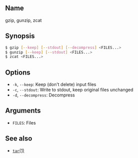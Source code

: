 ## Name

gzip, gunzip, zcat

## Synopsis

```sh
$ gzip [--keep] [--stdout] [--decompress] <FILES...>
$ gunzip [--keep] [--stdout] <FILES...>
$ zcat <FILES...>
```

## Options

* `-k`, `--keep`: Keep (don't delete) input files
* `-c`, `--stdout`: Write to stdout, keep original files unchanged
* `-d`, `--decompress`: Decompress

## Arguments

* `FILES`: Files

## See also
* [`tar`(1)](help://man/1/tar)
